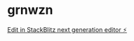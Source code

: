 # grnwzn

[Edit in StackBlitz next generation editor ⚡️](https://stackblitz.com/~/github.com/Squadrongrit/grnwzn)